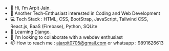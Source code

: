 - 👋 Hi, I’m Arpit Jain.
- 👀 Another Tech-Enthusiast  interested in Coding and Web Development
- 💻 Tech Stack : HTML, CSS, BootStrap, JavaScript, Tailwind CSS, React.js, BaaS (Firebase), Python, SQLite
- 🌱 Learning Django.
- 💞️ I’m looking to collaborate with a webdev enthusiast
- 📫 How to reach me : ajarpit0705@gmail.com or whatsapp : 9891626613
<!---
ArpitCodeHub/ArpitCodeHub is a ✨ special ✨ repository because its `README.md` (this file) appears on your GitHub profile.
You can click the Preview link to take a look at your changes.
--->

